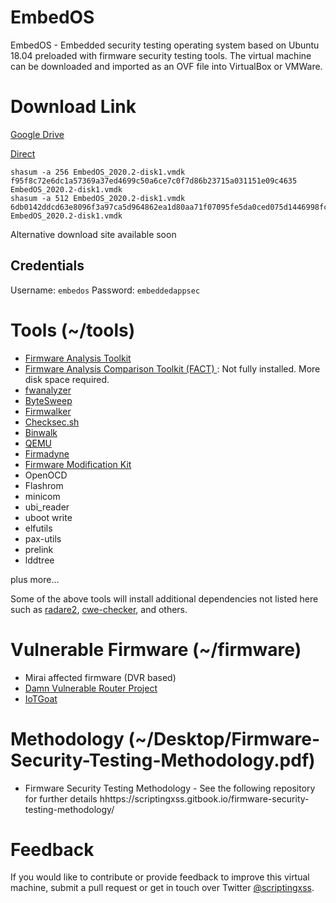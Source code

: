 # EmbedOS
EmbedOS - Embedded security testing operating system based on Ubuntu 18.04 preloaded with firmware security testing tools. The virtual machine can be downloaded and imported as an OVF file into VirtualBox or VMWare.

# Download Link
[Google Drive](https://tinyurl.com/EmbedOS-2020)

[Direct](https://drive.google.com/file/d/1t53Q1LaKxd7WeXiw21syhbGbvZFkLzWh/view?usp=sharing)

```
shasum -a 256 EmbedOS_2020.2-disk1.vmdk
f95f8c72e6dc1a57369a37ed4699c50a6ce7c0f7d86b23715a031151e09c4635  EmbedOS_2020.2-disk1.vmdk
shasum -a 512 EmbedOS_2020.2-disk1.vmdk
6db0142ddcd63e8096f3a97ca5d964862ea1d80aa71f07095fe5da0ced075d1446998fc13f9062cb22145589129a2ee2849f3f55e7c4b2bbcd0725afba8e3b55  EmbedOS_2020.2-disk1.vmdk
```

Alternative download site available soon

## Credentials
Username: `embedos`
Password: `embeddedappsec`

# Tools (~/tools)
- [Firmware Analysis Toolkit](https://github.com/attify/firmware-analysis-toolkit)
- [Firmware Analysis Comparison Toolkit (FACT) ](https://github.com/fkie-cad/FACT_core): Not fully installed. More disk space required. 
- [fwanalyzer](https://github.com/cruise-automation/fwanalyzer)
- [ByteSweep](https://gitlab.com/bytesweep/bytesweep)
- [Firmwalker](https://github.com/craigz28/firmwalker)
- [Checksec.sh](https://github.com/slimm609/checksec.sh)
- [Binwalk](http://binwalk.org/)
- [QEMU](https://www.qemu.org/)
- [Firmadyne](https://github.com/firmadyne/firmadyne)
- [Firmware Modification Kit](https://code.google.com/archive/p/firmware-mod-kit/)
- OpenOCD
- Flashrom
- minicom
- ubi_reader
- uboot write
- elfutils
- pax-utils
- prelink
- lddtree

plus more...

Some of the above tools will install additional dependencies not listed here such as [radare2](https://github.com/radareorg/radare2), [cwe-checker](https://github.com/fkie-cad/cwe_checker), and others. 

# Vulnerable Firmware (~/firmware)
- Mirai affected firmware (DVR based)
- [Damn Vulnerable Router Project](https://github.com/praetorian-code/DVRF)
- [IoTGoat](https://github.com/OWASP/IoTGoat)

# Methodology (~/Desktop/Firmware-Security-Testing-Methodology.pdf)
- Firmware Security Testing Methodology - See the following repository for further details hhttps://scriptingxss.gitbook.io/firmware-security-testing-methodology/

# Feedback
If you would like to contribute or provide feedback to improve this virtual machine, submit a pull request or get in touch over Twitter [@scriptingxss](https://twitter.com/scriptingxss).

